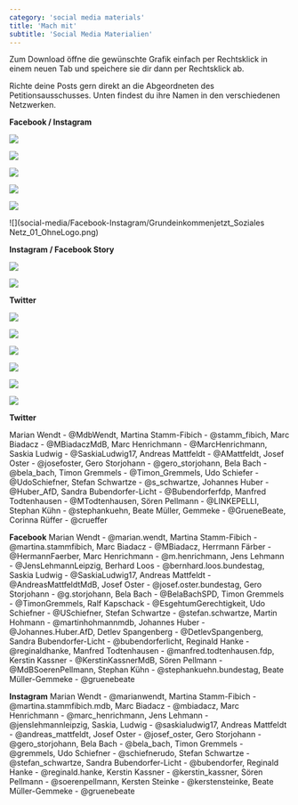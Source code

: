```yaml
---
category: 'social media materials'
title: 'Mach mit'
subtitle: 'Social Media Materialien'
---
```


Zum Download öffne die gewünschte Grafik einfach per Rechtsklick in einem neuen Tab und speichere sie dir dann per Rechtsklick ab.

Richte deine Posts gern direkt an die Abgeordneten des Petitionsausschusses. Unten findest du ihre Namen in den verschiedenen Netzwerken.

**Facebook / Instagram**

![](social-media/Facebook-Instagram/Grundeinkommenjetzt_ApplausMiete_01_OhneLogo.png)

![](social-media/Facebook-Instagram/Grundeinkommenjetzt_Jederzählt_01_OhneLogo.png)

![](social-media/Facebook-Instagram/Grundeinkommenjetzt_Konzerne_01_OhneLogo.png)

![](social-media/Facebook-Instagram/Grundeinkommenjetzt_Krise_01_OhneLogo.png)

![](social-media/Facebook-Instagram/Grundeinkommenjetzt_MenschenAutos_02_OhneLogo.png)

![](social-media/Facebook-Instagram/Grundeinkommenjetzt_Soziales Netz_01_OhneLogo.png)

**Instagram / Facebook Story**

![](social-media/Instgram-Facebook-Story/Story_GrundeinkommenJetzt_Krise_ohneLogo.png)

![](social-media/Instgram-Facebook-Story/Story_GrundeinkommenJetzt_ohneLogo.png)


**Twitter**

![](social-media/Twitter/Twitter_GrundeinkommenJetzt_Autos_ohneLogo.png)

![](social-media/Twitter/Twitter_GrundeinkommenJetzt_Konzerne_ohneLogo.png)

![](social-media/Twitter/Twitter_GrundeinkommenJetzt_Krise_ohneLogo.png)

![](social-media/Twitter/Twitter_GrundeinkommenJetzt_Mensch_ohneLogo.png)

![](social-media/Twitter/Twitter_GrundeinkommenJetzt_Miete_ohneLogo.png)

![](social-media/Twitter/Twitter_GrundeinkommenJetzt_Netz_ohneLogo.png)

**Twitter**

Marian Wendt - @MdbWendt, Martina Stamm-Fibich - @stamm_fibich, Marc Biadacz - @MBiadaczMdB, Marc Henrichmann - @MarcHenrichmann, Saskia Ludwig - @SaskiaLudwig17, Andreas Mattfeldt - @AMattfeldt, Josef Oster - @josefoster, Gero Storjohann - @gero_storjohann, Bela Bach - @bela_bach, Timon Gremmels - @Timon_Gremmels, Udo Schiefer - @UdoSchiefner, Stefan Schwartze - @s_schwartze, Johannes Huber - @Huber_AfD, Sandra Bubendorfer-Licht - @Bubendorferfdp, Manfred Todtenhausen - @MTodtenhausen, Sören Pellmann - @LINKEPELLI, Stephan Kühn - @stephankuehn, Beate Müller, Gemmeke - @GrueneBeate, Corinna Rüffer - @crueffer

**Facebook**
Marian Wendt - @marian.wendt, Martina Stamm-Fibich - @martina.stammfibich, Marc Biadacz - @MBiadacz, Herrmann Färber - @HermannFaerber, Marc Henrichmann - @m.henrichmann, Jens Lehmann - @JensLehmannLeipzig, Berhard Loos - @bernhard.loos.bundestag, Saskia Ludwig - @SaskiaLudwig17, Andreas Mattfeldt - @AndreasMattfeldtMdB, Josef Oster - @josef.oster.bundestag, Gero Storjohann - @g.storjohann, Bela Bach - @BelaBachSPD, Timon Gremmels - @TimonGremmels, Ralf Kapschack - @EsgehtumGerechtigkeit, Udo Schiefner - @USchiefner, Stefan Schwartze - @stefan.schwartze, Martin Hohmann - @martinhohmannmdb, Johannes Huber - @Johannes.Huber.AfD, Detlev Spangenberg - @DetlevSpangenberg, Sandra Bubendorfer-Licht - @bubendorferlicht, Reginald Hanke - @reginaldhanke, Manfred Todtenhausen - @manfred.todtenhausen.fdp, Kerstin Kassner - @KerstinKassnerMdB, Sören Pellmann - @MdBSoerenPellmann, Stephan Kühn - @stephankuehn.bundestag, Beate Müller-Gemmeke - @gruenebeate

**Instagram**
Marian Wendt - @marianwendt, Martina Stamm-Fibich - @martina.stammfibich.mdb, Marc Biadacz - @mbiadacz, Marc Henrichmann - @marc_henrichmann, Jens Lehmann - @jenslehmannleipzig, Saskia, Ludwig - @saskialudwig17, Andreas Mattfeldt - @andreas_mattfeldt, Josef Oster - @josef_oster, Gero Storjohann - @gero_storjohann, Bela Bach - @bela_bach, Timon Gremmels - @gremmels, Udo Schiefner - @schiefnerudo, Stefan Schwartze - @stefan_schwartze, Sandra Bubendorfer-Licht - @bubendorfer, Reginald Hanke - @reginald.hanke, Kerstin Kassner - @kerstin_kassner, Sören Pellmann - @soerenpellmann, Kersten Steinke - @kerstensteinke, Beate Müller-Gemmeke - @gruenebeate
